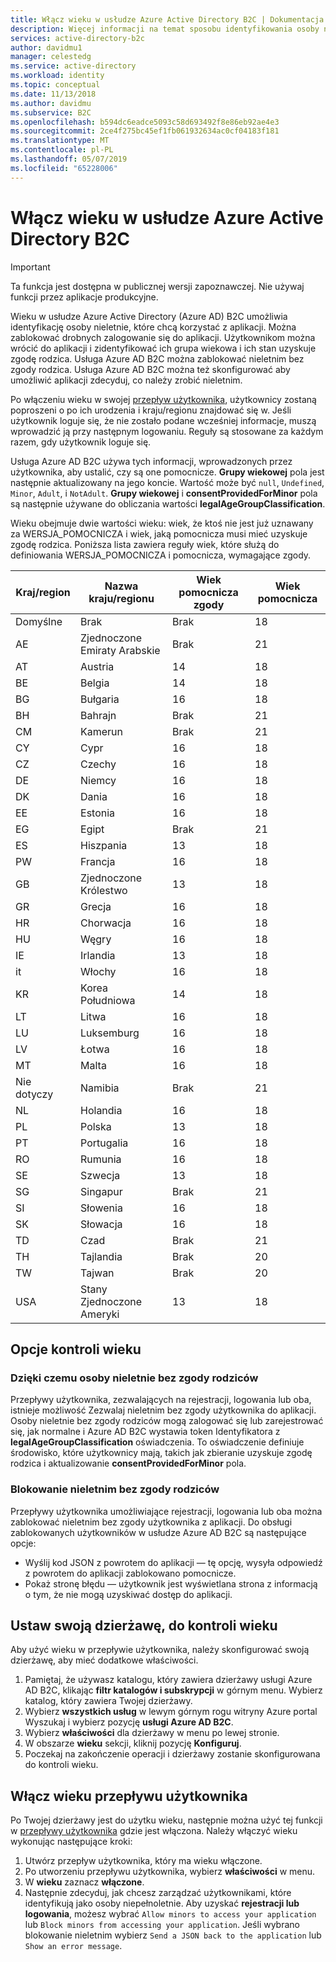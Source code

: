 ```yaml
---
title: Włącz wieku w usłudze Azure Active Directory B2C | Dokumentacja firmy Microsoft
description: Więcej informacji na temat sposobu identyfikowania osoby nieletnie korzystanie z aplikacji.
services: active-directory-b2c
author: davidmu1
manager: celestedg
ms.service: active-directory
ms.workload: identity
ms.topic: conceptual
ms.date: 11/13/2018
ms.author: davidmu
ms.subservice: B2C
ms.openlocfilehash: b594dc6eadce5093c58d693492f8e86eb92ae4e3
ms.sourcegitcommit: 2ce4f275bc45ef1fb061932634ac0cf04183f181
ms.translationtype: MT
ms.contentlocale: pl-PL
ms.lasthandoff: 05/07/2019
ms.locfileid: "65228006"
---
```

# <a name="enable-age-gating-in-azure-active-directory-b2c"></a>Włącz wieku w usłudze Azure Active Directory B2C

>[!IMPORTANT]
>Ta funkcja jest dostępna w publicznej wersji zapoznawczej. Nie używaj funkcji przez aplikacje produkcyjne. 
>

Wieku w usłudze Azure Active Directory (Azure AD) B2C umożliwia identyfikację osoby nieletnie, które chcą korzystać z aplikacji. Można zablokować drobnych zalogowanie się do aplikacji. Użytkownikom można wrócić do aplikacji i zidentyfikować ich grupa wiekowa i ich stan uzyskuje zgodę rodzica. Usługa Azure AD B2C można zablokować nieletnim bez zgody rodzica. Usługa Azure AD B2C można też skonfigurować aby umożliwić aplikacji zdecyduj, co należy zrobić nieletnim.

Po włączeniu wieku w swojej [przepływ użytkownika](active-directory-b2c-reference-policies.md), użytkownicy zostaną poproszeni o po ich urodzenia i kraju/regionu znajdować się w. Jeśli użytkownik loguje się, że nie zostało podane wcześniej informacje, muszą wprowadzić ją przy następnym logowaniu. Reguły są stosowane za każdym razem, gdy użytkownik loguje się.

Usługa Azure AD B2C używa tych informacji, wprowadzonych przez użytkownika, aby ustalić, czy są one pomocnicze. **Grupy wiekowej** pola jest następnie aktualizowany na jego koncie. Wartość może być `null`, `Undefined`, `Minor`, `Adult`, i `NotAdult`.  **Grupy wiekowej** i **consentProvidedForMinor** pola są następnie używane do obliczania wartości **legalAgeGroupClassification**.

Wieku obejmuje dwie wartości wieku: wiek, że ktoś nie jest już uznawany za WERSJA_POMOCNICZA i wiek, jaką pomocnicza musi mieć uzyskuje zgodę rodzica. Poniższa lista zawiera reguły wiek, które służą do definiowania WERSJA_POMOCNICZA i pomocnicza, wymagające zgody.

| Kraj/region | Nazwa kraju/regionu | Wiek pomocnicza zgody | Wiek pomocnicza |
| -------------- | ------------------- | ----------------- | --------- |
| Domyślne | Brak | Brak | 18 |
| AE | Zjednoczone Emiraty Arabskie | Brak | 21 |
| AT | Austria | 14 | 18 |
| BE | Belgia | 14 | 18 |
| BG | Bułgaria | 16 | 18 |
| BH | Bahrajn | Brak | 21 |
| CM | Kamerun | Brak | 21 |
| CY | Cypr | 16 | 18 |
| CZ | Czechy | 16 | 18 |
| DE | Niemcy | 16 | 18 |
| DK | Dania | 16 | 18 |
| EE | Estonia | 16 | 18 |
| EG | Egipt | Brak | 21 |
| ES | Hiszpania | 13 | 18 |
| PW | Francja | 16 | 18 |
| GB | Zjednoczone Królestwo | 13 | 18 |
| GR | Grecja | 16 | 18 |
| HR | Chorwacja | 16 | 18 |
| HU | Węgry | 16 | 18 |
| IE | Irlandia | 13 | 18 |
| it | Włochy | 16 | 18 |
| KR | Korea Południowa | 14 | 18 |
| LT | Litwa | 16 | 18 |
| LU | Luksemburg | 16 | 18 |
| LV | Łotwa | 16 | 18 |
| MT | Malta | 16 | 18 |
| Nie dotyczy | Namibia | Brak | 21 |
| NL | Holandia | 16 | 18 |
| PL | Polska | 13 | 18 |
| PT | Portugalia | 16 | 18 |
| RO | Rumunia | 16 | 18 |
| SE | Szwecja | 13 | 18 |
| SG | Singapur | Brak | 21 |
| SI | Słowenia | 16 | 18 |
| SK | Słowacja | 16 | 18 |
| TD | Czad | Brak | 21 |
| TH | Tajlandia | Brak | 20 |
| TW | Tajwan | Brak | 20 | 
| USA | Stany Zjednoczone Ameryki | 13 | 18 |

## <a name="age-gating-options"></a>Opcje kontroli wieku
 
### <a name="allowing-minors-without-parental-consent"></a>Dzięki czemu osoby nieletnie bez zgody rodziców

Przepływy użytkownika, zezwalających na rejestracji, logowania lub oba, istnieje możliwość Zezwalaj nieletnim bez zgody użytkownika do aplikacji. Osoby nieletnie bez zgody rodziców mogą zalogować się lub zarejestrować się, jak normalne i Azure AD B2C wystawia token Identyfikatora z **legalAgeGroupClassification** oświadczenia. To oświadczenie definiuje środowisko, które użytkownicy mają, takich jak zbieranie uzyskuje zgodę rodzica i aktualizowanie **consentProvidedForMinor** pola.

### <a name="blocking-minors-without-parental-consent"></a>Blokowanie nieletnim bez zgody rodziców

Przepływy użytkownika umożliwiające rejestracji, logowania lub oba można zablokować nieletnim bez zgody użytkownika z aplikacji. Do obsługi zablokowanych użytkowników w usłudze Azure AD B2C są następujące opcje:

- Wyślij kod JSON z powrotem do aplikacji — tę opcję, wysyła odpowiedź z powrotem do aplikacji zablokowano pomocnicze.
- Pokaż stronę błędu — użytkownik jest wyświetlana strona z informacją o tym, że nie mogą uzyskiwać dostęp do aplikacji.

## <a name="set-up-your-tenant-for-age-gating"></a>Ustaw swoją dzierżawę, do kontroli wieku

Aby użyć wieku w przepływie użytkownika, należy skonfigurować swoją dzierżawę, aby mieć dodatkowe właściwości.

1. Pamiętaj, że używasz katalogu, który zawiera dzierżawy usługi Azure AD B2C, klikając **filtr katalogów i subskrypcji** w górnym menu. Wybierz katalog, który zawiera Twojej dzierżawy. 
2. Wybierz **wszystkich usług** w lewym górnym rogu witryny Azure portal Wyszukaj i wybierz pozycję **usługi Azure AD B2C**.
3. Wybierz **właściwości** dla dzierżawy w menu po lewej stronie.
2. W obszarze **wieku** sekcji, kliknij pozycję **Konfiguruj**.
3. Poczekaj na zakończenie operacji i dzierżawy zostanie skonfigurowana do kontroli wieku.

## <a name="enable-age-gating-in-your-user-flow"></a>Włącz wieku przepływu użytkownika

Po Twojej dzierżawy jest do użytku wieku, następnie można użyć tej funkcji w [przepływy użytkownika](user-flow-versions.md) gdzie jest włączona. Należy włączyć wieku wykonując następujące kroki:

1. Utwórz przepływ użytkownika, który ma wieku włączone.
2. Po utworzeniu przepływu użytkownika, wybierz **właściwości** w menu.
3. W **wieku** zaznacz **włączone**.
4. Następnie zdecyduj, jak chcesz zarządzać użytkownikami, które identyfikują jako osoby niepełnoletnie. Aby uzyskać **rejestracji lub logowania**, możesz wybrać `Allow minors to access your application` lub `Block minors from accessing your application`. Jeśli wybrano blokowanie nieletnim wybierz `Send a JSON back to the application` lub `Show an error message`. 




